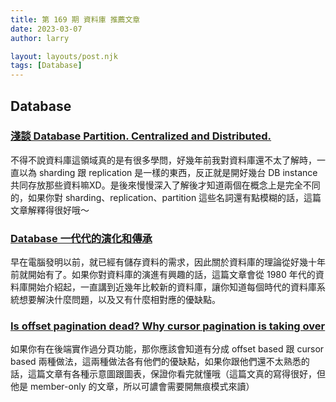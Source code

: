 ```yaml
---
title: 第 169 期 資料庫 推薦文章
date: 2023-03-07
author: larry

layout: layouts/post.njk
tags: [Database]
---
```


## Database

### [淺談 Database Partition. Centralized and Distributed.](https://homuchen.com/posts/what-is-database-partition-sharding/)

不得不說資料庫這領域真的是有很多學問，好幾年前我對資料庫還不太了解時，一直以為 sharding 跟 replication 是一樣的東西，反正就是開好幾台 DB instance 共同存放那些資料嘛XD。是後來慢慢深入了解後才知道兩個在概念上是完全不同的，如果你對 sharding、replication、partition 這些名詞還有點模糊的話，這篇文章解釋得很好哦～

### [Database 一代代的演化和傳承](https://tachunwu.github.io/posts/db-history/)

早在電腦發明以前，就已經有儲存資料的需求，因此關於資料庫的理論從好幾十年前就開始有了。如果你對資料庫的演進有興趣的話，這篇文章會從 1980 年代的資料庫開始介紹起，一直講到近幾年比較新的資料庫，讓你知道每個時代的資料庫系統想要解決什麼問題，以及又有什麼相對應的優缺點。

### [Is offset pagination dead? Why cursor pagination is taking over](https://uxdesign.cc/why-facebook-says-cursor-pagination-is-the-greatest-d6b98d86b6c0)

如果你有在後端實作過分頁功能，那你應該會知道有分成 offset based 跟 cursor based 兩種做法，這兩種做法各有他們的優缺點，如果你跟他們還不太熟悉的話，這篇文章有各種示意圖跟圖表，保證你看完就懂哦（這篇文真的寫得很好，但他是 member-only 的文章，所以可譨會需要開無痕模式來讀）


